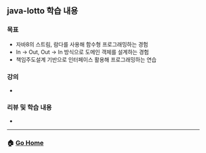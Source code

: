 ## java-lotto 학습 내용

### 목표
- 자바8의 스트림, 람다를 사용해 함수형 프로그래밍하는 경험
- In -> Out, Out -> In 방식으로 도메인 객체를 설계하는 경험
- 책임주도설계 기반으로 인터페이스 활용해 프로그래밍하는 연습

### 강의
- 

### 리뷰 및 학습 내용 
- 

---

### :house: [Go Home](https://github.com/gmlwjd9405/tdd-refactoring-clean-code-8)